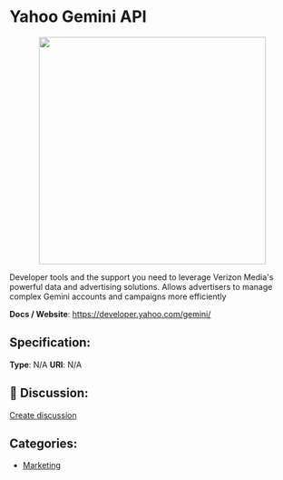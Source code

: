 # Yahoo Gemini API
<p align="center">
    <img width="400" src="https://raw.githubusercontent.com/apis-list/apis-list/main/apis/yahoo-gemini-api/logo_256x256.png" />
</p>

Developer tools and the support you need to leverage Verizon Media's powerful data and advertising solutions. Allows advertisers to manage complex Gemini accounts and campaigns more efficiently

**Docs / Website**: https://developer.yahoo.com/gemini/

## Specification:
**Type**:  N/A 
**URI**:  N/A 

## 💬 Discussion:
[Create discussion](https://github.com/apis-list/apis-list/discussions/new)

## Categories:
- [Marketing](https://github.com/apis-list/apis-list#marketing)



